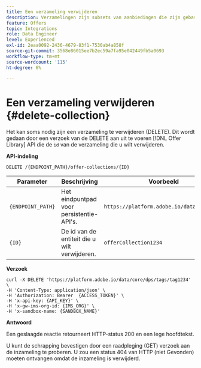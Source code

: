 ```yaml
---
title: Een verzameling verwijderen
description: Verzamelingen zijn subsets van aanbiedingen die zijn gebaseerd op vooraf gedefinieerde voorwaarden die door een marketmaker zijn gedefinieerd, zoals de categorie van de aanbieding.
feature: Offers
topic: Integrations
role: Data Engineer
level: Experienced
exl-id: 2eaa0092-2436-4679-83f1-7530ab4a858f
source-git-commit: 3568e86015ee7b2ec59a7fa95e042449fb5a0693
workflow-type: tm+mt
source-wordcount: '115'
ht-degree: 6%

---
```


# Een verzameling verwijderen {#delete-collection}

Het kan soms nodig zijn een verzameling te verwijderen (DELETE). Dit wordt gedaan door een verzoek van de DELETE aan uit te voeren [!DNL Offer Library] API die de `id` van de verzameling die u wilt verwijderen.

**API-indeling**

```http
DELETE /{ENDPOINT_PATH}/offer-collections/{ID}
```

| Parameter | Beschrijving | Voorbeeld |
| --------- | ----------- | ------- |
| `{ENDPOINT_PATH}` | Het eindpuntpad voor persistentie-API&#39;s. | `https://platform.adobe.io/data/core/dps` |
| `{ID}` | De id van de entiteit die u wilt verwijderen. | `offerCollection1234` |

**Verzoek**

```shell
curl -X DELETE 'https://platform.adobe.io/data/core/dps/tags/tag1234' \
-H 'Content-Type: application/json' \
-H 'Authorization: Bearer  {ACCESS_TOKEN}' \
-H 'x-api-key: {API_KEY}' \
-H 'x-gw-ims-org-id: {IMS_ORG}' \
-H 'x-sandbox-name: {SANDBOX_NAME}'
```

**Antwoord**

Een geslaagde reactie retourneert HTTP-status 200 en een lege hoofdtekst.

U kunt de schrapping bevestigen door een raadpleging (GET) verzoek aan de inzameling te proberen. U zou een status 404 van HTTP (niet Gevonden) moeten ontvangen omdat de inzameling is verwijderd.
